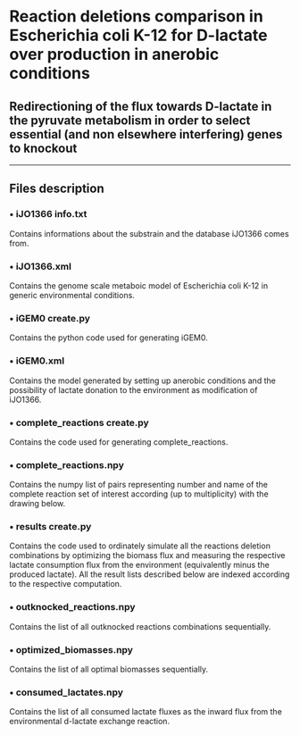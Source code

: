 # **Reaction deletions comparison in Escherichia coli K-12 for D-lactate over production in anerobic conditions**

## **Redirectioning of the flux towards D-lactate in the pyruvate metabolism in order to select essential (and non elsewhere interfering) genes to knockout**

---

## Files description

### • iJO1366 info.txt

Contains informations about the substrain and the database iJO1366 comes from.

### • iJO1366.xml

Contains the genome scale metaboic model of Escherichia coli K-12 in generic environmental conditions.

### • iGEM0 create.py

Contains the python code used for generating iGEM0.

### • iGEM0.xml

Contains the model generated by setting up anerobic conditions and the possibility of lactate donation to the environment as modification of iJO1366.

### • complete_reactions create.py

Contains the code used for generating complete_reactions.

### • complete_reactions.npy

Contains the numpy list of pairs representing number and name of the complete reaction set of interest according (up to multiplicity) with the drawing below.

### • results create.py

Contains the code used to ordinately simulate all the reactions deletion combinations by optimizing the biomass flux and measuring the respective lactate consumption flux from the environment (equivalently minus the produced lactate). All the result lists described below are indexed according to the respective computation.

### • outknocked_reactions.npy

Contains the list of all outknocked reactions combinations sequentially.

### • optimized_biomasses.npy

Contains the list of all optimal biomasses sequentially.

### • consumed_lactates.npy

Contains the list of all consumed lactate fluxes as the inward flux from the environmental d-lactate exchange reaction.




